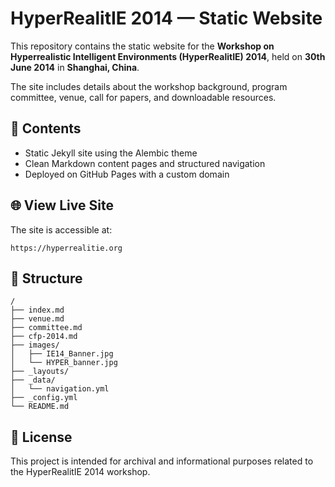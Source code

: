# HyperRealitIE 2014 — Static Website

This repository contains the static website for the **Workshop on Hyperrealistic Intelligent Environments (HyperRealitIE) 2014**, held on **30th June 2014** in **Shanghai, China**.

The site includes details about the workshop background, program committee, venue, call for papers, and downloadable resources.

## 📄 Contents

- Static Jekyll site using the Alembic theme
- Clean Markdown content pages and structured navigation
- Deployed on GitHub Pages with a custom domain

## 🌐 View Live Site

The site is accessible at:

```
https://hyperrealitie.org
```

## 📁 Structure

```
/
├── index.md
├── venue.md
├── committee.md
├── cfp-2014.md
├── images/
│   ├── IE14_Banner.jpg
│   └── HYPER_banner.jpg
├── _layouts/
├── _data/
│   └── navigation.yml
├── _config.yml
└── README.md
```

## 🧾 License

This project is intended for archival and informational purposes related to the HyperRealitIE 2014 workshop.